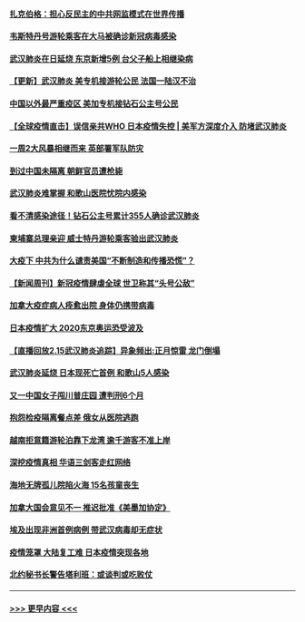 #### [扎克伯格：担心反民主的中共网监模式在世界传播](../pages/prog202/a102778585.md?t=02170002) 
#### [韦斯特丹号游轮乘客在大马被确诊新冠病毒感染](../pages/prog202/a102778559.md?t=02170002) 
#### [武汉肺炎在日延烧 东京新增5例 台父子船上相继染病](../pages/prog202/a102778538.md?t=02170002) 
#### [【更新】武汉肺炎 美专机接游轮公民 法国一陆汉不治](../pages/prog202/a102770740.md?t=02170002) 
#### [中国以外最严重疫区 美加专机接钻石公主号公民](../pages/prog202/a102778473.md?t=02170002) 
#### [【全球疫情直击】误信亲共WHO 日本疫情失控 | 美军方深度介入 防堵武汉肺炎](../pages/prog202/a102778478.md?t=02170002) 
#### [一周2大风暴相继而来 英部署军队防灾](../pages/prog202/a102778447.md?t=02170002) 
#### [到过中国未隔离 朝鲜官员遭枪毙](../pages/prog202/a102778383.md?t=02170002) 
#### [武汉肺炎难掌握 和歌山医院忧院内感染](../pages/prog202/a102778376.md?t=02170002) 
#### [看不清感染途径！钻石公主号累计355人确诊武汉肺炎](../pages/prog202/a102778335.md?t=02170002) 
#### [柬埔寨总理亲迎 威士特丹游轮乘客验出武汉肺炎](../pages/prog202/a102777842.md?t=02170002) 
#### [大疫下 中共为什么谴责美国“不断制造和传播恐慌”？](../pages/prog202/a102778285.md?t=02170002) 
#### [【新闻周刊】新冠疫情肆虐全球 世卫称其“头号公敌”](../pages/prog202/a102778196.md?t=02170002) 
#### [加拿大疫症病人痊愈出院 身体仍携带病毒](../pages/prog202/a102778061.md?t=02170002) 
#### [日本疫情扩大 2020东京奥运恐受波及](../pages/prog202/a102778049.md?t=02170002) 
#### [【直播回放2.15武汉肺炎追踪】异象频出:正月惊雷 龙门倒塌](../pages/prog202/a102777974.md?t=02170002) 
#### [武汉肺炎延烧 日本现死亡首例 和歌山5人感染](../pages/prog202/a102777815.md?t=02170002) 
#### [又一中国女子闯川普庄园 遭判刑6个月](../pages/prog202/a102777673.md?t=02170002) 
#### [抱怨检疫隔离餐点差 俄女从医院逃跑](../pages/prog202/a102777667.md?t=02170002) 
#### [越南拒意籍游轮泊靠下龙湾 逾千游客不准上岸](../pages/prog202/a102777646.md?t=02170002) 
#### [深挖疫情真相 华语三剑客走红网络](../pages/prog202/a102777624.md?t=02170002) 
#### [海地无牌孤儿院陷火海 15名孩童丧生](../pages/prog202/a102777620.md?t=02170002) 
#### [加拿大国会意见不一 推迟批准《美墨加协定》](../pages/prog202/a102777575.md?t=02170002) 
#### [埃及出现非洲首例病例 带武汉病毒却无症状](../pages/prog202/a102777559.md?t=02170002) 
#### [疫情笼罩 大陆复工难 日本疫情突现各地](../pages/prog202/a102777455.md?t=02170002) 
#### [北约秘书长警告塔利班：或谈判或吃败仗](../pages/prog202/a102777442.md?t=02170002) 

----
#### [ >>> 更早内容 <<< ](../indexes/prog202-earlier.md)
